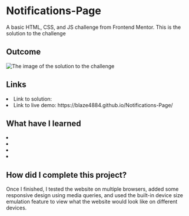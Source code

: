 # Notifications-Page
A basic HTML, CSS, and JS challenge from Frontend Mentor. This is the solution to the challenge

<h2> Outcome </h2>

<img src="https://i.imgur.com/1acDHY8.png" alt="The image of the solution to the challenge">

<h2> Links </h2>

<li> Link to solution:  </li>
<li> Link to live demo: https://blaze4884.github.io/Notifications-Page/ </li>

<h2> What have I learned </h2>

<li>  </li>
<li>  </li>
<li>  </li>
<li>  </li>

<h2> How did I complete this project? </h2>

<p> Once I finished, I tested the website on multiple browsers, added some responsive design using media queries, and used the built-in device size emulation feature to view what the website would look like on different devices. </p>
